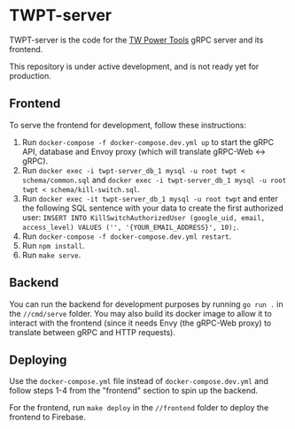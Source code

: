 # TWPT-server

TWPT-server is the code for the
[TW Power Tools](https://gerrit.avm99963.com/plugins/gitiles/infinitegforums/)
gRPC server and its frontend.

This repository is under active development, and is not ready yet for
production.

## Frontend
To serve the frontend for development, follow these instructions:

1. Run `docker-compose -f docker-compose.dev.yml up` to start the gRPC API,
database and Envoy proxy (which will translate gRPC-Web <-> gRPC).
1. Run `docker exec -i twpt-server_db_1 mysql -u root twpt < schema/common.sql`
and `docker exec -i twpt-server_db_1 mysql -u root twpt < schema/kill-switch.sql`.
1. Run `docker exec -it twpt-server_db_1 mysql -u root twpt` and enter the
following SQL sentence with your data to create the first authorized user:
`INSERT INTO KillSwitchAuthorizedUser (google_uid, email, access_level) VALUES ('', '{YOUR_EMAIL_ADDRESS}', 10);`.
1. Run `docker-compose -f docker-compose.dev.yml restart`.
1. Run `npm install`.
1. Run `make serve`.

## Backend
You can run the backend for development purposes by running `go run .` in the
`//cmd/serve` folder. You may also build its docker image to allow it to
interact with the frontend (since it needs Envy (the gRPC-Web proxy) to
translate between gRPC and HTTP requests).

## Deploying
Use the `docker-compose.yml` file instead of `docker-compose.dev.yml` and follow
steps 1-4 from the "frontend" section to spin up the backend.

For the frontend, run `make deploy` in the `//frontend` folder to deploy the
frontend to Firebase.
